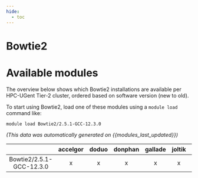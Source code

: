 ```yaml
---
hide:
  - toc
---
```


Bowtie2
=======

# Available modules


The overview below shows which Bowtie2 installations are available per HPC-UGent Tier-2 cluster, ordered based on software version (new to old).

To start using Bowtie2, load one of these modules using a `module load` command like:

```shell
module load Bowtie2/2.5.1-GCC-12.3.0
```

*(This data was automatically generated on {{modules_last_updated}})*  

| |accelgor|doduo|donphan|gallade|joltik|litleo|shinx|
| :---: | :---: | :---: | :---: | :---: | :---: | :---: | :---: |
|Bowtie2/2.5.1-GCC-12.3.0|x|x|x|x|x|x|x|
